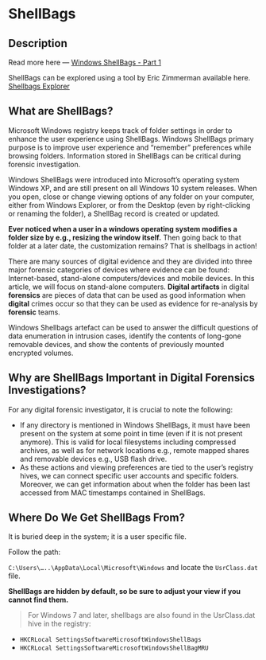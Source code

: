 # ShellBags
## Description

Read more here &mdash; [Windows ShellBags - Part 1](https://shehackske.medium.com/windows-shellbags-part-1-9aae3cfaf17)

ShellBags can be explored using a tool by Eric Zimmerman available here. [Shellbags Explorer](https://ericzimmerman.github.io/#!index.md)

## What are ShellBags?

Microsoft Windows registry keeps track of folder settings in order to enhance the user experience using ShellBags. Windows ShellBags primary purpose is to improve user experience and “remember” preferences while browsing folders. Information stored in ShellBags can be critical during forensic investigation.

Windows ShellBags were introduced into Microsoft’s operating system Windows XP, and are still present on all Windows 10 system releases. When you open, close or change viewing options of any folder on your computer, either from Windows Explorer, or from the Desktop (even by right-clicking or renaming the folder), a ShellBag record is created or updated.

**Ever noticed when a user in a windows operating system modifies a folder size by e.g., resizing the window itself.** Then going back to that folder at a later date, the customization remains? That is shellbags in action!

There are many sources of digital evidence and they are divided into three major forensic categories of devices where evidence can be found: Internet-based, stand-alone computers/devices and mobile devices. In this article, we will focus on stand-alone computers. **Digital artifacts** in digital **forensics** are pieces of data that can be used as good information when **digital** crimes occur so that they can be used as evidence for re-analysis by **forensic** teams.

Windows Shellbags artefact can be used to answer the difficult questions of data enumeration in intrusion cases, identify the contents of long-gone removable devices, and show the contents of previously mounted encrypted volumes.

## Why are ShellBags Important in Digital Forensics Investigations?

For any digital forensic investigator, it is crucial to note the following:

-   If any directory is mentioned in Windows ShellBags, it must have been present on the system at some point in time (even if it is not present anymore). This is valid for local filesystems including compressed archives, as well as for network locations e.g., remote mapped shares and removable devices e.g., USB flash drive.
-   As these actions and viewing preferences are tied to the user’s registry hives, we can connect specific user accounts and specific folders. Moreover, we can get information about when the folder has been last accessed from MAC timestamps contained in ShellBags.

## Where Do We Get ShellBags From?

It is buried deep in the system; it is a user specific file.

Follow the path:

`C:\Users\…..\AppData\Local\Microsoft\Windows` and locate the `UsrClass.dat` file. 

**ShellBags are hidden by default, so be sure to adjust your view if you cannot find them.**

> For Windows 7 and later, shellbags are also found in the UsrClass.dat hive in the registry:
-   `HKCRLocal SettingsSoftwareMicrosoftWindowsShellBags`
-  `HKCRLocal SettingsSoftwareMicrosoftWindowsShellBagMRU`